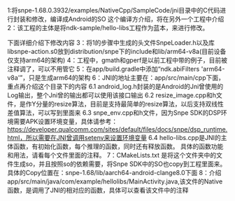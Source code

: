 1:将snpe-1.68.0.3932/examples/NativeCpp/SampleCode/jni目录中的C代码进行封装和修改，编译成Android的SO
  这个编译方介绍，将在另外一个工程中介绍
2：该工程的主体是将ndk-sample/hello-libs工程作为蓝本，来进行修改。

下面详细介绍下修改内容
3：将1的步骤中生成的头文件SnpeLoader.h以及库libsnpe-action.s0放到distribution/snpe下的include和lib/arm64-v8a(目前设备仅支持arm64的架构)
4：工程中，gmath和gperf是以前工程中带的例子，目前被注释调了，可以不用管它
5：在app/build.gradle中添加“ndk.abiFilters 'arm64-v8a'”，只是生成arm64的架构
6：JNI的地址主要在：app/src/main/cpp下面，重点再介绍这个目录下的内容
    6.1 android_log.h封装的是Android的Jni曾使用的Log输出，整个Jni曾的输出都可以使用该接口输出
    6.2 resize_image.cpp和h文件，是作Y分量的resize算法，目前是支持最简单的resize算法，以后支持双线性差值算法，可以写到里面来
    6.3 snpe_env.cpp和h文件，因为Snpe SDK的DSP环境需要APK设置环境变量，具体请参考：https://developer.qualcomm.com/sites/default/files/docs/snpe/dsp_runtime.html，所以需要在JNI曾调用setenv来设置环境变量
    6.4 hello-libs.cpp是JNI的主体函数，有初始化函数，每个推理的函数，同时还有释放函数。
具体的函数功能和用法，请看每个文件里面的注释。
7：CMakeLists.txt 是将这个文件夹中的文件生成so，并且按照so的依赖需要，将Snpe SDK中的SO也copy到工程里面来。具体的Copy位置在：snpe-1.68/lib/aarch64-android-clange8.0下面
8：介绍app/src/main/java/com/example/hellolibs/MainActivity.java,该文件的Native函数，是调用了JNI的相对应的函数，具体可以查看该文件中的注释
